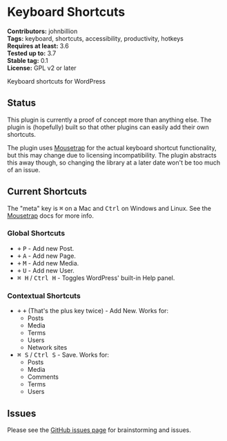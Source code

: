 # Keyboard Shortcuts #

**Contributors:** johnbillion  
**Tags:** keyboard, shortcuts, accessibility, productivity, hotkeys  
**Requires at least:** 3.6  
**Tested up to:** 3.7  
**Stable tag:** 0.1  
**License:** GPL v2 or later  

Keyboard shortcuts for WordPress

## Status ##

This plugin is currently a proof of concept more than anything else. The plugin is (hopefully) built so that other plugins can easily add their own shortcuts.

The plugin uses [Mousetrap](https://github.com/ccampbell/mousetrap/) for the actual keyboard shortcut functionality, but this may change due to licensing incompatibility. The plugin abstracts this away though, so changing the library at a later date won't be too much of an issue.

## Current Shortcuts ##

The "meta" key is <kbd>&#x2318;</kbd> on a Mac and <kbd>Ctrl</kbd> on Windows and Linux. See the [Mousetrap](https://github.com/ccampbell/mousetrap/) docs for more info.

### Global Shortcuts ###

 * <kbd>+</kbd> <kbd>P</kbd> - Add new Post.
 * <kbd>+</kbd> <kbd>A</kbd> - Add new Page.
 * <kbd>+</kbd> <kbd>M</kbd> - Add new Media.
 * <kbd>+</kbd> <kbd>U</kbd> - Add new User.
 * <kbd>&#x2318; H</kbd> / <kbd>Ctrl H</kbd> - Toggles WordPress' built-in Help panel.

### Contextual Shortcuts ###

 * <kbd>+</kbd> <kbd>+</kbd> (That's the plus key twice) - Add New. Works for:
    * Posts
    * Media
    * Terms
    * Users
    * Network sites
 * <kbd>&#x2318; S</kbd> / <kbd>Ctrl S</kbd> - Save. Works for:
    * Posts
    * Media
    * Comments
    * Terms
    * Users

## Issues ##

Please see the [GitHub issues page](https://github.com/johnbillion/wordpress-keyboard-shortcuts/issues) for brainstorming and issues.
